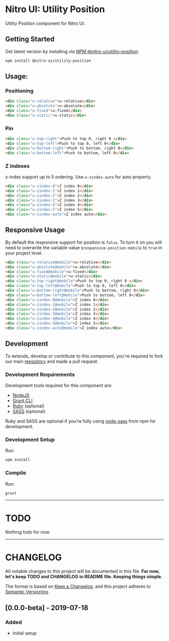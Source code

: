 # Nitro UI: Utility Position

Utility Position component for Nitro UI.

## Getting Started

Get latest version by installing via [NPM @nitro-ui/utility-position](https://www.npmjs.com/package/@nitro-ui/utility-position):

```sh
npm install @nitro-ui/utility-position
```

## Usage:

### Positioning
```html
<div class="u-relative">u-relative</div>
<div class="u-absolute">u-absolute</div>
<div class="u-fixed">u-fixed</div>
<div class="u-static">u-static</div>
```

### Pin
```html
<div class="u-top-right">Push to top 0, right 0 </div>
<div class="u-top-left">Push to top 0, left 0</div>
<div class="u-bottom-right">Push to bottom, right 0</div>
<div class="u-bottom-left">Push to bottom, left 0</div>
```


### Z indexes

z-index support up to 5 ordering. Use `u-zindex-auto` for auto property.

```html
<div class="u-zindex-0">Z index 0</div>
<div class="u-zindex-1">Z index 1</div>
<div class="u-zindex-2">Z index 2</div>
<div class="u-zindex-3">Z index 3</div>
<div class="u-zindex-4">Z index 4</div>
<div class="u-zindex-5">Z index 5</div>
<div class="u-zindex-auto">Z index auto</div>
```

## Responsive Usage

By default the responsive support for position is `false`. To turn it on you will need to overwrite the variable value `$responsive-position-mobile` to `true` in your project level.

```html
<div class="u-relative@mobile">u-relative</div>
<div class="u-absolute@mobile">u-absolute</div>
<div class="u-fixed@mobile">u-fixed</div>
<div class="u-static@mobile">u-static</div>
<div class="u-top-right@mobile">Push to top 0, right 0 </div>
<div class="u-top-left@mobile">Push to top 0, left 0</div>
<div class="u-bottom-right@mobile">Push to bottom, right 0</div>
<div class="u-bottom-left@mobile">Push to bottom, left 0</div>
<div class="u-zindex-0@mobile">Z index 0</div>
<div class="u-zindex-1@mobile">Z index 1</div>
<div class="u-zindex-2@mobile">Z index 2</div>
<div class="u-zindex-3@mobile">Z index 3</div>
<div class="u-zindex-4@mobile">Z index 4</div>
<div class="u-zindex-5@mobile">Z index 5</div>
<div class="u-zindex-auto@mobile">Z index auto</div>
```

## Development

To extends, develop or contribute to this component, you're required to fork our main [repository](https://github.com/icarasia-/nitro-ui) and made a pull request.

### Development Requirements

Development tools required for this component are:

- [NodeJS](https://nodejs.org/en/)
- [Grunt CLI](https://gruntjs.com)
- [Ruby](https://www.ruby-lang.org/en/) (optional)
- [SASS](https://sass-lang.com) (optional)

Ruby and SASS are optional if you're fully using [node-sass](https://github.com/sass/node-sass) from npm for development.

### Development Setup

Run:

```sh
npm install
```

### Compile

Run:

```sh
grunt
```
---

# TODO

Nothing todo for now.

---

# CHANGELOG

All notable changes to this project will be documented in this file. **For now, let's keep TODO and CHANGELOG in README file. Keeping things simple.**

The format is based on [Keep a Changelog](https://keepachangelog.com/en/1.0.0/),
and this project adheres to [Semantic Versioning](https://semver.org/spec/v2.0.0.html).

## [0.0.0-beta] - 2019-07-18
### Added
- Initial setup
